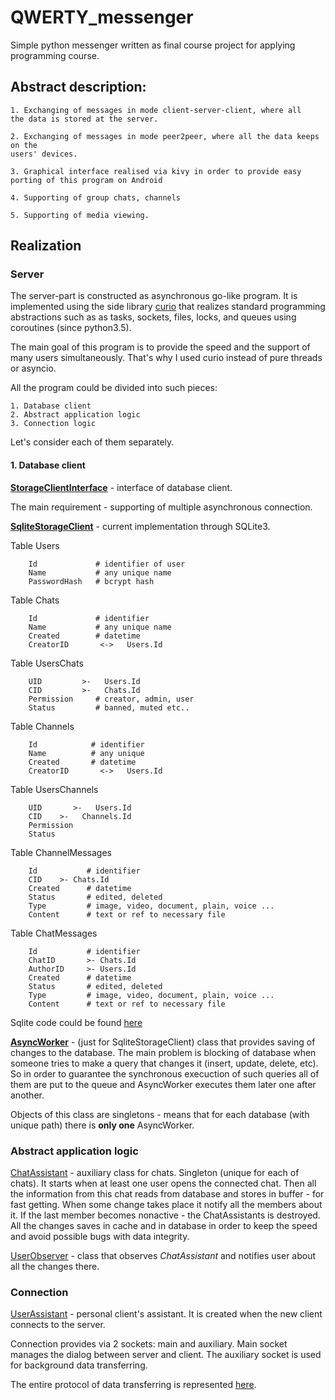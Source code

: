 # QWERTY_messenger
Simple python messenger written as final course project for applying programming course. 

## Abstract description:
 
    1. Exchanging of messages in mode client-server-client, where all 
    the data is stored at the server.
    
    2. Exchanging of messages in mode peer2peer, where all the data keeps on the
    users' devices.
    
    3. Graphical interface realised via kivy in order to provide easy 
    porting of this program on Android
    
    4. Supporting of group chats, channels
    
    5. Supporting of media viewing.


## Realization 

### Server

The server-part is constructed as asynchronous go-like program. It is implemented using 
the side library [curio](https://github.com/dabeaz/curio) that realizes standard
programming abstractions such as as tasks, sockets, files, locks, and queues using 
coroutines (since python3.5).

The main goal of this program is to provide the speed and the support of many users 
simultaneously. That's why I used curio instead of pure threads or asyncio.   


All the program could be divided into such pieces:
    
    1. Database client
    2. Abstract application logic
    3. Connection logic

Let's consider each of them separately.

#### 1. Database client

[__StorageClientInterface__](./src/database/_client_interface.py) - interface of database client.

The main requirement - supporting of multiple asynchronous connection.

[__SqliteStorageClient__](./src/database/_sqlite_client.py) - current implementation through SQLite3.

Table Users

        Id             # identifier of user
        Name           # any unique name
        PasswordHash   # bcrypt hash
    
Table Chats

        Id             # identifier
        Name           # any unique name
        Created        # datetime
        CreatorID       <->   Users.Id

Table UsersChats
 
        UID         >-   Users.Id
        CID         >-   Chats.Id
        Permission     # creator, admin, user
        Status         # banned, muted etc..
Table Channels

        Id            # identifier
        Name          # any unique
        Created       # datetime
        CreatorID       <->   Users.Id
Table UsersChannels

        UID       >-   Users.Id
        CID    >-   Channels.Id
        Permission
        Status
Table ChannelMessages

        Id           # identifier
        CID    >- Chats.Id
        Created      # datetime
        Status       # edited, deleted
        Type         # image, video, document, plain, voice ...
        Content      # text or ref to necessary file
Table ChatMessages

        Id           # identifier
        ChatID       >- Chats.Id
        AuthorID     >- Users.Id
        Created      # datetime
        Status       # edited, deleted
        Type         # image, video, document, plain, voice ...
        Content      # text or ref to necessary file

Sqlite code could be found [here](https://github.com/davendiy/QWERTY_messenger/blob/master/src/database/prepare.sql)

[__AsyncWorker__](./src/database/_sqlite_client.py) - (just for SqliteStorageClient) class that provides saving of changes to the database.
The main problem is blocking of database when someone tries to make a query that
changes it (insert, update, delete, etc). So in order to guarantee the synchronous
execuction of such queries all of them are put to the queue and AsyncWorker executes them
later one after another. 

Objects of this class are singletons - means that for each database (with unique path)
there is __only one__ AsyncWorker.

### Abstract application logic

[ChatAssistant](./src/session.py) - auxiliary class for chats. Singleton (unique for each of chats). It starts when
at least one user opens the connected chat. Then all the information from this chat
reads from database and stores in buffer - for fast getting. When some change takes place
it notify all the members about it. If the last member becomes nonactive - the ChatAssistants 
is destroyed. All the changes saves in cache and in database in order to keep the speed and 
avoid possible bugs with data integrity.

[UserObserver](./src/session.py) - class that observes _ChatAssistant_  and 
notifies user about all the changes there.

### Connection

[UserAssistant](./src/server.py) - personal client's assistant. It is created when 
the new client connects to the server.

Connection provides via 2 sockets: main and auxiliary. Main socket manages the dialog 
between server and client. The auxiliary socket is used for background data transferring.

The entire protocol of data transferring is represented [here](./src/README.md).
